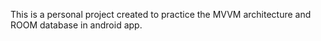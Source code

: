 This is a personal project created to practice the MVVM architecture and ROOM database in android app.
